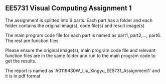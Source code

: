 ## EE5731 Visual Computing Assignment 1

The assignment is splitted into 6 parts. Each part has a folder and each folder contains the original imag(s), code file(s) and result image(s)

The main program code file for each part is named as part1, part2,..., part6. The rest are function files

Please ensure the original image(s), main program code file and relevant function files are in the same folder and run to the main program code to get the results.

The report is named as 'A0116430W_Liu_Xingyu_EE5731_Assignment1' and it is in pdf format

